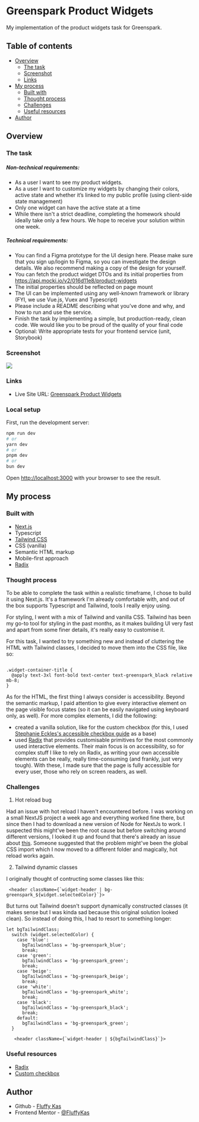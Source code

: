 # Greenspark Product Widgets

My implementation of the product widgets task for Greenspark.

## Table of contents

- [Overview](#overview)
  - [The task](#the-task)
  - [Screenshot](#screenshot)
  - [Links](#links)
- [My process](#my-process)
  - [Built with](#built-with)
  - [Thought process](#thought-process)
  - [Challenges](#challenges)
  - [Useful resources](#useful-resources)
- [Author](#author)

## Overview

### The task

##### Non-technical requirements:

- As a user I want to see my product widgets.
- As a user I want to customize my widgets by changing their colors, active state and
  whether it’s linked to my public profile (using client-side state management)
- Only one widget can have the active state at a time
- While there isn't a strict deadline, completing the homework should ideally take only a
  few hours. We hope to receive your solution within one week.

##### Technical requirements:

- You can find a Figma prototype for the UI design here. Please make sure that you sign
  up/login to Figma, so you can investigate the design details. We also recommend
  making a copy of the design for yourself.
- You can fetch the product widget DTOs and its initial properties from
  https://api.mocki.io/v2/016d11e8/product-widgets
- The initial properties should be reflected on page mount
- The UI can be implemented using any well-known framework or library (FYI, we use
  Vue.js, Vuex and Typescript)
- Please include a README describing what you’ve done and why, and how to run and
  use the service.
- Finish the task by implementing a simple, but production-ready, clean code. We would
  like you to be proud of the quality of your final code
- Optional: Write appropriate tests for your frontend service (unit, Storybook)

### Screenshot

![](./screenshot.jpg)

### Links

- Live Site URL: [Greenspark Product Widgets]()

### Local setup

First, run the development server:

```bash
npm run dev
# or
yarn dev
# or
pnpm dev
# or
bun dev
```

Open [http://localhost:3000](http://localhost:3000) with your browser to see the result.

## My process

### Built with

- [Next.js](https://nextjs.org/)
- Typescript
- [Tailwind CSS](https://tailwindcss.com/)
- CSS (vanilla)
- Semantic HTML markup
- Mobile-first approach
- [Radix](https://www.radix-ui.com/)

### Thought process

To be able to complete the task within a realistic timeframe, I chose to build it using Next.js. It's a framework I'm already comfortable with, and out of the box supports Typescript and Tailwind, tools I really enjoy using.

For styling, I went with a mix of Tailwind and vanilla CSS. Tailwind has been my go-to tool for styling in the past months, as it makes building UI very fast and apart from some finer details, it's really easy to customise it.

For this task, I wanted to try something new and instead of cluttering the HTML with Tailwind classes, I decided to move them into the CSS file, like so:

```

.widget-container-title {
  @apply text-3xl font-bold text-center text-greenspark_black relative mb-8;
}

```

As for the HTML, the first thing I always consider is accessibility. Beyond the semantic markup, I paid attention to give every interactive element on the page visible focus states (so it can be easily navigated using keyboard only, as well).
For more complex elements, I did the following:

- created a vanilla solution, like for the custom checkbox (for this, I used [Stephanie Eckles's accessible checkbox guide](https://moderncss.dev/pure-css-custom-checkbox-style/) as a base)
- used [Radix](https://www.radix-ui.com/) that provides customisable primitives for the most commonly used interactive elements. Their main focus is on accessibility, so for complex stuff I like to rely on Radix, as writing your own accessible elements can be really, really time-consuming (and frankly, just very tough).
  With these, I made sure that the page is fully accessible for every user, those who rely on screen readers, as well.

### Challenges

1. Hot reload bug

Had an issue with hot reload I haven't encountered before. I was working on a small NextJS project a week ago and everything worked fine there, but since then I had to download a new version of Node for NextJs to work. I suspected this might've been the root cause but before switching around different versions, I looked it up and found that there's already an issue about [this](https://github.com/vercel/next.js/issues/51162). Someone suggested that the problem might've been the global CSS import which I now moved to a different folder and magically, hot reload works again.

2. Tailwind dynamic classes

I originally thought of contructing some classes like this:

```
 <header className={`widget-header | bg-greenspark_${widget.selectedColor}`}>
```

But turns out Tailwind doesn't support dynamically constructed classes (it makes sense but I was kinda sad because this original solution looked clean). So instead of doing this, I had to resort to something longer:

```
let bgTailwindClass;
  switch (widget.selectedColor) {
    case 'blue':
      bgTailwindClass = 'bg-greenspark_blue';
      break;
    case 'green':
      bgTailwindClass = 'bg-greenspark_green';
      break;
    case 'beige':
      bgTailwindClass = 'bg-greenspark_beige';
      break;
    case 'white':
      bgTailwindClass = 'bg-greenspark_white';
      break;
    case 'black':
      bgTailwindClass = 'bg-greenspark_black';
      break;
    default:
      bgTailwindClass = 'bg-greenspark_green';
  }

   <header className={`widget-header | ${bgTailwindClass}`}>
```

### Useful resources

- [Radix](https://www.radix-ui.com)
- [Custom checkbox](https://moderncss.dev/pure-css-custom-checkbox-style/)

## Author

- Github - [Fluffy Kas](https://github.com/FluffyKas)
- Frontend Mentor - [@FluffyKas](https://www.frontendmentor.io/profile/FluffyKas)
